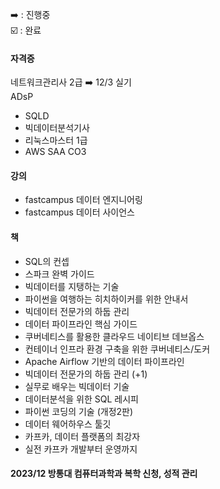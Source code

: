 
➡️ : 진행중  
☑️ : 완료  


#### 자격증  
네트워크관리사 2급 ➡️ 12/3 실기  
ADsP
- SQLD
- 빅데이터분석기사
- 리눅스마스터 1급
- AWS SAA CO3

#### 강의 
- fastcampus 데이터 엔지니어링
- fastcampus 데이터 사이언스

#### 책
- SQL의 컨셉
- 스파크 완벽 가이드
- 빅데이터를 지탱하는 기술
- 파이썬을 여행하는 히치하이커를 위한 안내서
- 빅데이터 전문가의 하둡 관리
- 데이터 파이프라인 핵심 가이드
- 쿠버네티스를 활용한 클라우드 네이티브 데브옵스
- 컨테이너 인프라 환경 구축을 위한 쿠버네티스/도커
- Apache Airflow 기반의 데이터 파이프라인
- 빅데이터 전문가의 하둡 관리 (+1)
- 실무로 배우는 빅데이터 기술
- 데이터분석을 위한 SQL 레시피
- 파이썬 코딩의 기술 (개정2판)
- 데이터 웨어하우스 툴깃
- 카프카, 데이터 플랫폼의 최강자
- 실전 카프카 개발부터 운영까지

#### 2023/12 방통대 컴퓨터과학과 복학 신청, 성적 관리
